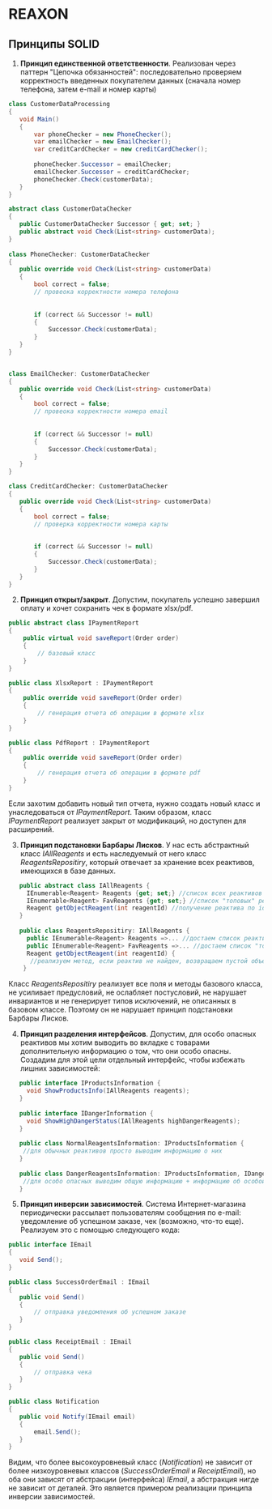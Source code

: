 # REAXON
## Принципы SOLID
1. **Принцип единственной ответственности**. Реализован через паттерн "Цепочка обязанностей": последовательно проверяем корректность введенных покупателем данных 
(сначала номер телефона, затем e-mail и номер карты)
 ```C#
class CustomerDataProcessing
{
    void Main()
    {
        var phoneChecker = new PhoneChecker();
        var emailChecker = new EmailChecker();
        var creditCardChecker = new creditCardChecker();
        
        phoneChecker.Successor = emailChecker;
        emailChecker.Successor = creditCardChecker;
        phoneChecker.Check(customerData);
    }
}

abstract class CustomerDataChecker
{
    public CustomerDataChecker Successor { get; set; }
    public abstract void Check(List<string> customerData);
}
    
class PhoneChecker: CustomerDataChecker
{
    public override void Check(List<string> customerData)
    {
        bool correct = false;
        // провеока корректности номера телефона
         
        
        if (correct && Successor != null)
        {
            Successor.Check(customerData);
        }
    }
}


class EmailChecker: CustomerDataChecker
{
    public override void Check(List<string> customerData)
    {
        bool correct = false;
        // провеока корректности номера email
         
        
        if (correct && Successor != null)
        {
            Successor.Check(customerData);
        }
    }
}

class CreditCardChecker: CustomerDataChecker
{
    public override void Check(List<string> customerData)
    {
        bool correct = false;
        // проверка корректности номера карты
         
        
        if (correct && Successor != null)
        {
            Successor.Check(customerData);
        }
    }
}

   ```
2. **Принцип открыт/закрыт**. Допустим, покупатель успешно завершил оплату и хочет сохранить чек в формате xlsx/pdf.
```C#
public abstract class IPaymentReport
{
    public virtual void saveReport(Order order)
    {
        // базовый класс
    }
}

public class XlsxReport : IPaymentReport
{
    public override void saveReport(Order order)
    {
        // генерация отчета об операции в формате xlsx
    }
}

public class PdfReport : IPaymentReport
{
    public override void saveReport(Order order)
    {
        // генерация отчета об операции в формате pdf
    }
}
   ```
   Если захотим добавить новый тип отчета, нужно создать новый класс и унаследоваться от *IPaymentReport*. Таким образом, класс *IPaymentReport* реализует
   закрыт от модификаций, но доступен для расширений.
 
 3. **Принцип подстановки Барбары Лисков**. У нас есть абстрактный класс *IAllReagents* и есть наследуемый от него класс *ReagentsRepositiry*, который отвечает за 
 хранение всех реактивов, имеющихся в базе данных.
 ```C#
    public abstract class IAllReagents {
      IEnumerable<Reagent> Reagents {get; set;} //список всех реактивов
      IEnumerable<Reagent> FavReagents {get; set;} //список "топовых" реактивов, которые будут отображаться
      Reagent getObjectReagent(int reagentId) //получение реактива по id
    }
    
    public class ReagentsRepositiry: IAllReagents {
      public IEnumerable<Reagent> Reagents =>... //достаем список реактивов из базы данных 
      public IEnumerable<Reagent> FavReagents =>... //достаем список "топовых" реактивов 
      Reagent getObjectReagent(int reagentId) {
       //реализуем метод, если реактив не найден, возвращаем пустой объект класса Reagent
     }
   ```
   Класс *ReagentsRepositiry* реализует все поля и методы базового класса, не усиливает предусловий, не ослабляет постусловий, не нарушает инвариантов и не 
   генерирует типов исключений, не описанных в базовом классе. Поэтому он не нарушает принцип подстановки Барбары Лисков.
   
 4. **Принцип разделения интерфейсов**. Допустим, для особо опасных реактивов мы хотим выводить во вкладке с товарами дополнительную информацию о том, что они особо опасны. Создадим для этой цели отдельный интерфейс, чтобы избежать лишних зависимостей:
 ```C#
    public interface IProductsInformation {
      void ShowProductsInfo(IAllReagents reagents); 
    }
    
    public interface IDangerInformation {
      void ShowHighDangerStatus(IAllReagents highDangerReagents); 
    }
    
    public class NormalReagentsInformation: IProductsInformation {
     //для обычных реактивов просто выводим информацию о них
    }
    
    public class DangerReagentsInformation: IProductsInformation, IDangerInformation {
     //для особо опасных выводим общую информацию + информацию об особой опасности
    }
   ```
5. **Принцип инверсии зависимостей**. Система Интернет-магазина периодически рассылает пользователям сообщения по e-mail: уведомление об успешном заказе, чек (возможно, что-то еще). Реализуем это с помощью следующего кода: 
 ```C#
public interface IEmail
{
    void Send();
}

public class SuccessOrderEmail : IEmail
{
    public void Send()
    {
        // отправка уведомления об успешном заказе
    }
}

public class ReceiptEmail : IEmail
{
    public void Send()
    {
        // отправка чека
    }
}

public class Notification
{
    public void Notify(IEmail email)
    {
        email.Send();
    }
}
   ```
Видим, что более высокоуровневый класс (*Notification*) не зависит от более низкоуровневых классов (*SuccessOrderEmail* и *ReceiptEmail*), но оба они зависят от абстракции (интерфейса) *IEmail*, а абстракция нигде не зависит от деталей. Это является примером реализации принципа инверсии зависимостей.
